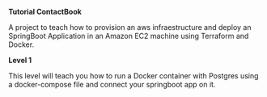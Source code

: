 **Tutorial ContactBook**

A project to teach how to provision an aws infraestructure and deploy an SpringBoot
Application in an Amazon EC2 machine using Terraform and Docker.

**Level 1**

This level will teach you how to run a Docker container with Postgres using a docker-compose
file and connect your springboot app on it. 

